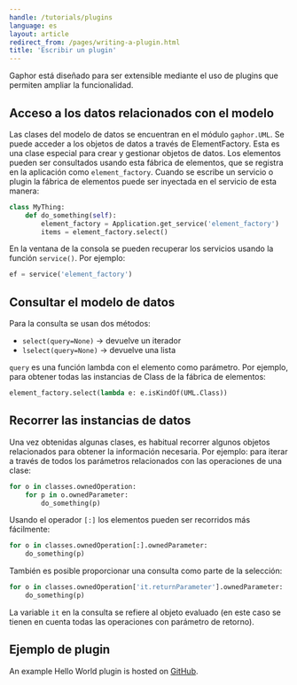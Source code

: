 ```yaml
---
handle: /tutorials/plugins
language: es
layout: article
redirect_from: /pages/writing-a-plugin.html
title: 'Escribir un plugin'
---
```

Gaphor está diseñado para ser extensible mediante el uso de plugins que
permiten ampliar la funcionalidad.

## Acceso a los datos relacionados con el modelo

Las clases del modelo de datos se encuentran en el módulo `gaphor.UML`. Se
puede acceder a los objetos de datos a través de ElementFactory. Esta es una
clase especial para crear y gestionar objetos de datos. Los elementos pueden
ser consultados usando esta fábrica de elementos, que se registra en la
aplicación como `element_factory`. Cuando se escribe un servicio o plugin la
fábrica de elementos puede ser inyectada en el servicio de esta manera:

```python
class MyThing:
    def do_something(self):
        element_factory = Application.get_service('element_factory')
        items = element_factory.select()
```

En la ventana de la consola se pueden recuperar los servicios usando la
función `service()`. Por ejemplo:

```python
ef = service('element_factory')
```

## Consultar el modelo de datos

Para la consulta se usan dos métodos:

-   `select(query=None)` -> devuelve un iterador
-   `lselect(query=None)` -> devuelve una lista

`query` es una función lambda con el elemento como parámetro. Por ejemplo,
para obtener todas las instancias de Class de la fábrica de elementos:

```python
element_factory.select(lambda e: e.isKindOf(UML.Class))
```

## Recorrer las instancias de datos

Una vez obtenidas algunas clases, es habitual recorrer algunos objetos
relacionados para obtener la información necesaria. Por ejemplo: para iterar
a través de todos los parámetros relacionados con las operaciones de una
clase:

```python
for o in classes.ownedOperation:
    for p in o.ownedParameter:
        do_something(p)
```

Usando el operador `[:]` los elementos pueden ser recorridos más fácilmente:

```python
for o in classes.ownedOperation[:].ownedParameter:
    do_something(p)
```

También es posible proporcionar una consulta como parte de la selección:

```python
for o in classes.ownedOperation['it.returnParameter'].ownedParameter:
    do_something(p)
```

La variable `it` en la consulta se refiere al objeto evaluado (en este caso
se tienen en cuenta todas las operaciones con parámetro de retorno).

## Ejemplo de plugin

An example Hello World plugin is hosted on
[GitHub](https://github.com/gaphor/gaphor.plugins.helloworld).
